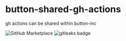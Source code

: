 # button-shared-gh-actions
gh actions can be shared within button-inc


<img src="https://camo.githubusercontent.com/e571a56128c1817c555482a36c7bddff8a22160a8685e535592040ddafdc75ad/68747470733a2f2f696d672e736869656c64732e696f2f62616467652f6d61726b6574706c6163652d74726976792d2d616374696f6e2d626c75653f6c6f676f3d676974687562" alt="GitHub Marketplace" data-canonical-src="https://img.shields.io/badge/marketplace-trivy--action-blue?logo=github" style="max-width: 100%;">

<img alt="gitleaks badge" src="https://img.shields.io/badge/protected%20by-gitleaks-blue">